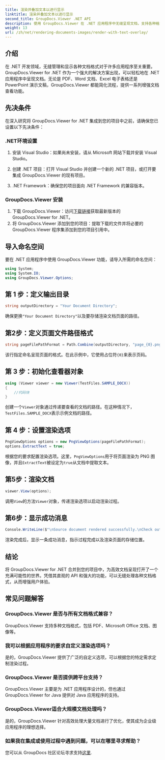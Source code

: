 ```yaml
---
title: 渲染并叠加文本以进行显示
linktitle: 渲染并叠加文本以进行显示
second_title: GroupDocs.Viewer .NET API
description: 使用 GroupDocs.Viewer 在 .NET 应用程序中无缝呈现文档，支持各种格式以增强用户体验。
weight: 13
url: /zh/net/rendering-documents-images/render-with-text-overlay/
---
```

## 介绍
在 .NET 开发领域，无缝管理和显示各种文档格式对于许多应用程序至关重要。 GroupDocs.Viewer for .NET 作为一个强大的解决方案出现，可以轻松地在 .NET 应用程序中呈现文档。无论是 PDF、Word 文档、Excel 电子表格还是 PowerPoint 演示文稿，GroupDocs.Viewer 都能简化流程，提供一系列增强文档查看功能。
## 先决条件
在深入研究将 GroupDocs.Viewer for .NET 集成到您的项目中之前，请确保您已设置以下先决条件：
### .NET环境设置
1. 安装 Visual Studio：如果尚未安装，请从 Microsoft 网站下载并安装 Visual Studio。
   
2. 创建 .NET 项目：打开 Visual Studio 并创建一个新的 .NET 项目，或打开要集成 GroupDocs.Viewer 的现有项目。
3. .NET Framework：确保您的项目面向 .NET Framework 的兼容版本。
### GroupDocs.Viewer 安装
1. 下载 GroupDocs.Viewer：访问[下载链接](https://releases.groupdocs.com/viewer/net/)获取最新版本的 GroupDocs.Viewer for .NET。
2. 将 GroupDocs.Viewer 添加到您的项目：提取下载的文件并将必要的 GroupDocs.Viewer 程序集添加到您的项目引用中。

## 导入命名空间
要在 .NET 应用程序中使用 GroupDocs.Viewer 功能，请导入所需的命名空间：
```csharp
using System;
using System.IO;
using GroupDocs.Viewer.Options;
```

## 第 1 步：定义输出目录
```csharp
string outputDirectory = "Your Document Directory";
```
确保更换`"Your Document Directory"`以及要存储渲染文档页面的路径。
## 第2步：定义页面文件路径格式
```csharp
string pageFilePathFormat = Path.Combine(outputDirectory, "page_{0}.png");
```
该行指定命名呈现页面的格式。在此示例中，它使用占位符`{0}`来表示页码。
## 第 3 步：初始化查看器对象
```csharp
using (Viewer viewer = new Viewer(TestFiles.SAMPLE_DOCX))
{
    //代码块
}
```
创建一个`Viewer`对象通过传递要查看的文档的路径。在这种情况下，`TestFiles.SAMPLE_DOCX`表示示例文档的路径。
## 第 4 步：设置渲染选项
```csharp
PngViewOptions options = new PngViewOptions(pageFilePathFormat);
options.ExtractText = true;
```
根据您的要求配置渲染选项。这里，`PngViewOptions`用于将页面渲染为 PNG 图像，并且`ExtractText`被设定为`true`从文档中提取文本。
## 第5步：渲染文档
```csharp
viewer.View(options);
```
调用`View`的方法`Viewer`对象，传递渲染选项以启动渲染过程。
## 第6步：显示成功消息
```csharp
Console.WriteLine($"\nSource document rendered successfully.\nCheck output in {outputDirectory}.");
```
渲染完成后，显示一条成功消息，指示过程完成以及渲染页面的存储位置。

## 结论
将 GroupDocs.Viewer for .NET 合并到您的项目中，为高效文档呈现打开了一个充满可能性的世界。凭借其直观的 API 和强大的功能，可以无缝处理各种文档格式，从而增强用户体验。
## 常见问题解答
### GroupDocs.Viewer 是否与所有文档格式兼容？
GroupDocs.Viewer 支持多种文档格式，包括 PDF、Microsoft Office 文档、图像等。
### 我可以根据应用程序的要求自定义渲染选项吗？
是的，GroupDocs.Viewer 提供了广泛的自定义选项，可以根据您的特定需求定制渲染过程。
### GroupDocs.Viewer 是否提供跨平台支持？
GroupDocs.Viewer 主要是为 .NET 应用程序设计的，但也通过 GroupDocs.Viewer for Java 提供对 Java 应用程序的支持。
### GroupDocs.Viewer适合大规模文档处理吗？
是的，GroupDocs.Viewer 针对高效处理大量文档进行了优化，使其成为企业级应用程序的理想选择。
### 如果我在集成或使用过程中遇到问题，可以在哪里寻求帮助？
您可以从 GroupDocs 社区论坛寻求支持[这里](https://forum.groupdocs.com/c/viewer/9).
